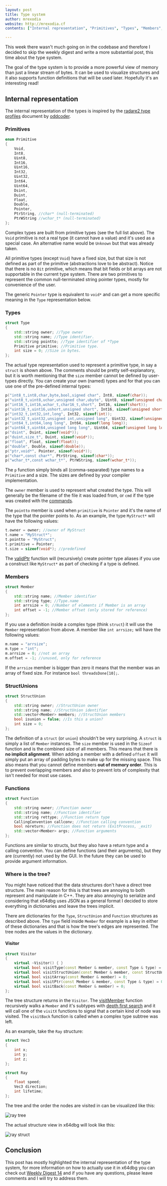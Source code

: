 ```yaml
---
layout: post
title: Type system
author: mrexodia
website: http://mrexodia.cf
contents: ["Internal representation", "Primitives", "Types", "Members", "StructUnions", "Functions", "Where is the tree?", "Visitor", "Conclusion"]

---
```


This week there wasn't much going on in the codebase and therefore I decided to skip the weekly digest and write a more substantial post, this time about the type system.

The goal of the type system is to provide a more powerful view of memory than just a linear stream of bytes. It can be used to visualize structures and it also supports function definitions that will be used later. Hopefully it's an interesting read!

## Internal representation

The internal representation of the types is inspired by the [radare2 type profiles](https://github.com/radare/radare2/blob/20c97cb778d16afbe38377184b684f1cbe64831f/doc/types.md) document by [oddcoder](https://github.com/oddcoder).

### Primitives

```c++
enum Primitive
{
    Void,
    Int8,
    Uint8,
    Int16,
    Uint16,
    Int32,
    Uint32,
    Int64,
    Uint64,
    Dsint,
    Duint,
    Float,
    Double,
    Pointer,
    PtrString, //char* (null-terminated)
    PtrWString //wchar_t* (null-terminated)
};
```

Complex types are built from primitive types (see the full list above). The `Void` primitive is not a real type (it cannot have a value) and it's used as a special case. An alternative name would be `Unknown` but that was already taken.

All primitive types (except `Void`) have a fixed size, but that size is not defined as part of the primitive (abstractions love to be abstract). Notice that there is no `Bit` primitive, which means that bit fields or bit arrays are not supportable in the current type system. There are two primitives to represent the common null-terminated string pointer types, mostly for convenience of the user.

The generic `Pointer` type is equivalent to `void*` and can get a more specific meaning in the `Type` representation below.

### Types

```c++
struct Type
{
    std::string owner; //Type owner
    std::string name; //Type identifier.
    std::string pointto; //Type identifier of *Type
    Primitive primitive; //Primitive type.
    int size = 0; //Size in bytes.
};
```

The actual type representation used to represent a primitive type, in say a `struct` is shown above. The comments should be pretty self-explanatory, but it is worth mentioning that the `size` member cannot be defined by user-types directly. You can create your own (named) types and for that you can use one of the pre-defined internal types:

```c++
p("int8_t,int8,char,byte,bool,signed char", Int8, sizeof(char));
p("uint8_t,uint8,uchar,unsigned char,ubyte", Uint8, sizeof(unsigned char));
p("int16_t,int16,wchar_t,char16_t,short", Int16, sizeof(short));
p("uint16_t,uint16,ushort,unsigned short", Int16, sizeof(unsigned short));
p("int32_t,int32,int,long", Int32, sizeof(int));
p("uint32_t,uint32,unsigned int,unsigned long", Uint32, sizeof(unsigned int));
p("int64_t,int64,long long", Int64, sizeof(long long));
p("uint64_t,uint64,unsigned long long", Uint64, sizeof(unsigned long long));
p("dsint", Dsint, sizeof(void*));
p("duint,size_t", Duint, sizeof(void*));
p("float", Float, sizeof(float));
p("double", Double, sizeof(double));
p("ptr,void*", Pointer, sizeof(void*));
p("char*,const char*", PtrString, sizeof(char*));
p("wchar_t*,const wchar_t*", PtrWString, sizeof(wchar_t*));
```

The `p` function simply binds all (comma-separated) type names to a `Primitive` and a size. The sizes are defined by your compiler implementation.

The `owner` member is used to represent what created the type. This will generally be the filename of the file it was loaded from, or `cmd` if the type was created with the [commands](http://help.x64dbg.com/en/latest/commands/types/index.html).

The `pointto` member is used when `primitive` is `Pointer` and it's the name of the type that the pointer points to. As an example, the type `MyStruct*` will have the following values:

```c++
t.owner = owner; //owner of MyStruct
t.name = "MyStruct*";
t.pointto = "MyStruct";
t.primitive = Pointer;
t.size = sizeof(void*); //predefined
```

The [validPtr](https://github.com/x64dbg/x64dbg/blob/8c1b9ccd3f7ca016dc878e4c0d5ff790d4313feb/src/dbg/types.cpp#L307) function will (recursively) create pointer type aliases if you use a construct like `MyStruct*` as part of checking if a type is defined.

### Members

```c++
struct Member
{
    std::string name; //Member identifier
    std::string type; //Type.name
    int arrsize = 0; //Number of elements if Member is an array
    int offset = -1; //Member offset (only stored for reference)
};
```

If you use a definition inside a complex type (think `struct`) it will use the `Member` representation from above. A member like `int arrsize;` will have the following values:

```c++
m.name = "arrsize";
m.type = "int";
m.arrsize = 0; //not an array
m.offset = -1; //unused, only for reference
```

If the `arrsize` member is bigger than zero it means that the member was an array of fixed size. For instance `bool threadsDone[10];`.

### StructUnions

```c++
struct StructUnion
{
    std::string owner; //StructUnion owner
    std::string name; //StructUnion identifier
    std::vector<Member> members; //StructUnion members
    bool isunion = false; //Is this a union?
    int size = 0;
};
```

The definition of a `struct` (or `union`) shouldn't be very surprising. A `struct` is simply a list of `Member` instances. The `size` member is used in the `Sizeof` function and is the combined size of all members. This means that there is **no implicit alignment**. When adding a member with a defined `offset` it will simply put an array of padding bytes to make up for the missing space. This also means that you cannot define members **out of memory order**. This is to prevent overlapping members and also to prevent lots of complexity that isn't needed for most use cases.

### Functions

```c++
struct Function
{
    std::string owner; //Function owner
    std::string name; //Function identifier
    std::string rettype; //Function return type
    CallingConvention callconv; //Function calling convention
    bool noreturn; //Function does not return (ExitProcess, _exit)
    std::vector<Member> args; //Function arguments
};
```

Functions are similar to structs, but they also have a return type and a calling convention. You can define functions (and their arguments), but they are (currently) not used by the GUI. In the future they can be used to provide argument information.

### Where is the tree?

You might have noticed that the data structures don't have a direct tree structure. The main reason for this is that trees are annoying to both represent and manipulate in C++. They are also annoying to serialize and considering that x64dbg uses JSON as a general format I decided to store everything in dictionaries and leave the trees implicit.

There are dictionaries for the `Type`, `StructUnion` and `Function` structures as described above. The `type` field inside `Member` for example is a key in either of these dictionaries and that is how the tree's edges are represented. The tree nodes are the values in the dictionary.

#### Visitor

```c++
struct Visitor
{
    virtual ~Visitor() { }
    virtual bool visitType(const Member & member, const Type & type) = 0;
    virtual bool visitStructUnion(const Member & member, const StructUnion & type) = 0;
    virtual bool visitArray(const Member & member) = 0;
    virtual bool visitPtr(const Member & member, const Type & type) = 0;
    virtual bool visitBack(const Member & member) = 0;
};
```

The tree structure returns in the `Visitor`. The [visitMember](https://github.com/x64dbg/x64dbg/blob/development/src/dbg/types.cpp#L356) function recursively walks a `Member` and it's subtypes with [depth first search](https://en.wikipedia.org/wiki/Depth-first_search) and it will call one of the `visitX` functions to signal that a certain kind of node was visited. The `visitBack` function is called when a complex type subtree was left.

As an example, take the `Ray` structure:

```c++
struct Vec3
{
    int x;
    int y;
    int z;
};

struct Ray
{
    float speed;
    Vec3 direction;
    int lifetime;
};
```

The tree and the order the nodes are visited in can be visualized like this:

![ray tree](http://i.imgur.com/VqDqQfm.png)

The actual structure view in x64dbg will look like this:

![ray struct](http://i.imgur.com/ta83myi.png)

## Conclusion

This post has mostly highlighted the internal representation of the type system, for more information on how to actually use it in x64dbg you can check out [Weekly Digest 14](https://x64dbg.com/blog/2016/11/27/weekly-digest-14.html#types) and if you have any questions, please leave comments and I will try to address them.